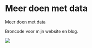 # Meer doen met data

[Meer doen met data](https://johanvantent.github.io/meerdoenmetdata/)

Broncode voor mijn website en blog.

![]("images/JTIP-grey80")